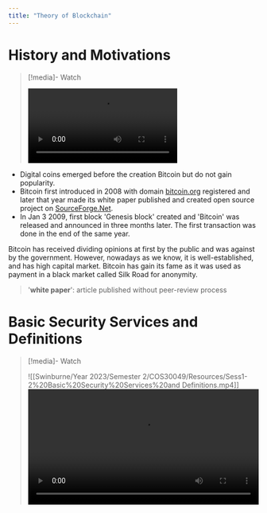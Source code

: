 ```yaml
---
title: "Theory of Blockchain"
---
```

# History and Motivations

>[!media]- Watch
>
>![Sess1-1 History and Motivations](/Swinburne/Year%202023/Semester%202/COS30049/Resources/Sess1-1%20History%20and%20Motivations.mp4)

- Digital coins emerged before the creation Bitcoin but do not gain popularity. 
- Bitcoin first introduced in 2008 with domain [bitcoin.org](https://bitcoin.org) registered and later that year made its white paper published and created open source project on [SourceForge.Net](https://sourceforge.net).
- In Jan 3 2009, first block 'Genesis block' created and 'Bitcoin' was released and announced in three months later. The first transaction was done in the end of the same year.

Bitcoin has received dividing opinions at first by the public and was against by the government. However, nowadays as we know, it is well-established, and has high capital market. Bitcoin has gain its fame as it was used as payment in a black market called Silk Road for anonymity.

>'**white paper**': article published without peer-review process

# Basic Security Services and Definitions

>[!media]- Watch
>
>![[Swinburne/Year 2023/Semester 2/COS30049/Resources/Sess1-2%20Basic%20Security%20Services%20and Definitions.mp4]]
><video src='https://files.catbox.moe/370act.mp4' width='100%' controls></video>

 